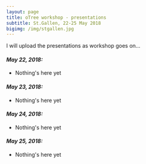 ```yaml
---
layout: page
title: oTree workshop - presentations
subtitle: St.Gallen, 22-25 May 2018
bigimg: /img/stgallen.jpg
---
```

I will upload the presentations as workshop goes on...

#### _May 22, 2018:_

* Nothing's here yet

#### _May 23, 2018:_

* Nothing's here yet

#### _May 24, 2018:_

* Nothing's here yet

#### _May 25, 2018:_

* Nothing's here yet


